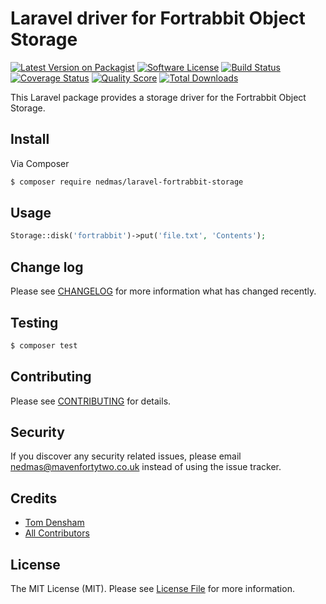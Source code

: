# Laravel driver for Fortrabbit Object Storage

[![Latest Version on Packagist][ico-version]][link-packagist]
[![Software License][ico-license]](LICENSE.md)
[![Build Status][ico-travis]][link-travis]
[![Coverage Status][ico-scrutinizer]][link-scrutinizer]
[![Quality Score][ico-code-quality]][link-code-quality]
[![Total Downloads][ico-downloads]][link-downloads]

This Laravel package provides a storage driver for the Fortrabbit Object Storage.

## Install

Via Composer

``` bash
$ composer require nedmas/laravel-fortrabbit-storage
```

## Usage

``` php
Storage::disk('fortrabbit')->put('file.txt', 'Contents');
```

## Change log

Please see [CHANGELOG](CHANGELOG.md) for more information what has changed recently.

## Testing

``` bash
$ composer test
```

## Contributing

Please see [CONTRIBUTING](CONTRIBUTING.md) for details.

## Security

If you discover any security related issues, please email nedmas@mavenfortytwo.co.uk instead of using the issue tracker.

## Credits

- [Tom Densham][link-author]
- [All Contributors][link-contributors]

## License

The MIT License (MIT). Please see [License File](LICENSE.md) for more information.

[ico-version]: https://img.shields.io/packagist/v/nedmas/laravel-fortrabbit-storage.svg?style=flat-square
[ico-license]: https://img.shields.io/badge/license-MIT-brightgreen.svg?style=flat-square
[ico-travis]: https://img.shields.io/travis/nedmas/laravel-fortrabbit-storage/master.svg?style=flat-square
[ico-scrutinizer]: https://img.shields.io/scrutinizer/coverage/g/nedmas/laravel-fortrabbit-storage.svg?style=flat-square
[ico-code-quality]: https://img.shields.io/scrutinizer/g/nedmas/laravel-fortrabbit-storage.svg?style=flat-square
[ico-downloads]: https://img.shields.io/packagist/dt/nedmas/laravel-fortrabbit-storage.svg?style=flat-square

[link-packagist]: https://packagist.org/packages/nedmas/laravel-fortrabbit-storage
[link-travis]: https://travis-ci.org/nedmas/laravel-fortrabbit-storage
[link-scrutinizer]: https://scrutinizer-ci.com/g/nedmas/laravel-fortrabbit-storage/code-structure
[link-code-quality]: https://scrutinizer-ci.com/g/nedmas/laravel-fortrabbit-storage
[link-downloads]: https://packagist.org/packages/nedmas/laravel-fortrabbit-storage
[link-author]: https://github.com/nedmas
[link-contributors]: ../../contributors

